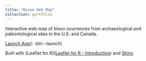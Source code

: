 ```yaml
---
title: "Bison Web Map"
collection: portfolio
---
```


Interactive web map of bison ocurrences from archaeological and paleontological sites in the U.S. and Canada.

[Launch App](https://john-wendt.shinyapps.io/bisonwebmap/){: .btn--launch}

Built with [Leaflet for R]([Leaflet for R - Introduction](https://rstudio.github.io/leaflet/)) and [Shiny](https://shiny.rstudio.com/)
